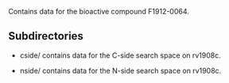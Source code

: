 Contains data for the bioactive compound F1912-0064.

## Subdirectories

- cside/ contains data for the C-side search space on rv1908c.

- nside/ contains data for the N-side search space on rv1908c.


